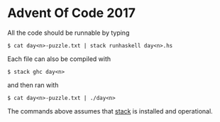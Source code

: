 # Advent Of Code 2017

All the code should be runnable by typing

    $ cat day<n>-puzzle.txt | stack runhaskell day<n>.hs

Each file can also be compiled with

    $ stack ghc day<n>

and then ran with

    $ cat day<n>-puzzle.txt | ./day<n>


The commands above assumes that [stack](http://www.haskellstack.org)
is installed and operational.
